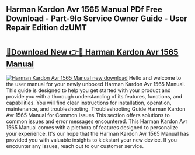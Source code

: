 ## Harman Kardon Avr 1565 Manual PDf Free Download - Part-9lo Service Owner Guide - User Repair Edition dzUMT

# <h2><a href="http://bc16798.oget.top/?id=Harman+Kardon+Avr+1565+Manual">🔗Download New 👉🔴 Harman Kardon Avr 1565 Manual</a></h2>

[![Harman Kardon Avr 1565 Manual new download](https://i.imgur.com/5g1atiW.png)](http://bc16798.oget.top/?id=Harman+Kardon+Avr+1565+Manual)
Hello and welcome to the user manual for your newly unboxed Harman Kardon Avr 1565 Manual. This guide is designed to help you get started with your product and provide you with a thorough understanding of its features, functions, and capabilities. You will find clear instructions for installation, operation, maintenance, and troubleshooting. Troubleshooting Guide Harman Kardon Avr 1565 Manual for Common Issues This section offers solutions to common issues and error messages encountered. This Harman Kardon Avr 1565 Manual comes with a plethora of features designed to personalize your experience. It's our hope that the Harman Kardon Avr 1565 Manual has provided you with valuable insights to kickstart your new device. If you encounter any issues, reach out to our customer service.
